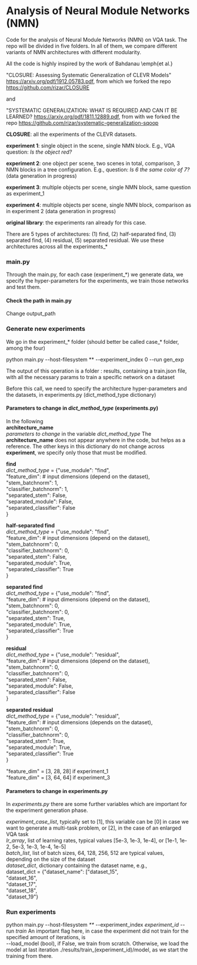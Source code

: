 # Analysis of Neural Module Networks (NMN)
Code for the analysis of Neural Module Networks (NMN) on VQA task. 
The repo will be divided in five folders. 
In all of them, we compare different variants of NMN architectures with different modularity.

All the code is highly inspired by the work of Bahdanau \emph{et al.} 

"CLOSURE: Assessing Systematic Generalization of CLEVR Models" https://arxiv.org/pdf/1912.05783.pdf, from which we forked the repo https://github.com/rizar/CLOSURE

and 

"SYSTEMATIC GENERALIZATION: WHAT IS REQUIRED AND CAN IT BE LEARNED? https://arxiv.org/pdf/1811.12889.pdf, from with we forked the repo
https://github.com/rizar/systematic-generalization-sqoop 


**CLOSURE**: all the experiments of the CLEVR datasets.

**experiment 1**: single object in the scene, single NMN block. E.g., VQA question: _Is the object red?_  

**experiment 2**: one object per scene, two scenes in total, comparison, 3 NMN blocks in a tree configuration. 
E.g., question: _Is 6 the same color of 7?_ (data generation in progress)

**experiment 3**: multiple objects per scene, single NMN block, same question as experiment_1  

**experiment 4**: multiple objects per scene, single NMN block,
comparison as in experiment 2 (data generation in progress)

**original library**: the experiments ran already for this case.

There are 5 types of architectures: (1) find, (2) half-separated find, (3) separated find, (4) residual, (5) separated residual. We use these architectures across all the experiments_* 

### main.py
Through the main.py, for each case (experiment_*) we generate data, we specify the hyper-parameters for the experiments, we train those networks and test them.

#### Check the path in main.py
Change output_path

### Generate new experiments
We go in the experiment_* folder (should better be called case_* folder, among the four) 

python main.py --host-filesystem ** --experiment_index 0 --run gen_exp

The output of this operation is a folder : results, containing a train.json file, with all the necessary params to train a specific network on a dataset

Before this call, we need to specify the architecture hyper-parameters and the datasets, in experiments.py (dict_method_type dictionary) 

#### Parameters to change in _dict_method_type_ (experiments.py)
In the following   
**architecture_name**  
 _parameters to change_ in the variable _dict_method_type_
The **architecture_name** does not appear anywhere in the code, but helps as a reference.
The other keys in this dictionary do not change across **experiment**, we specify only those that must be modified.

**find**  
_dict_method_type_ = {"use_module": "find",  
                         "feature_dim": # input dimensions (depend on the dataset),  
                              "stem_batchnorm": 1,  
                              "classifier_batchnorm": 1,  
                              "separated_stem": False,   
                              "separated_module": False,  
                              "separated_classifier": False  
                             }
                             
**half-separated find**  
_dict_method_type_ = {"use_module": "find",  
                                             "feature_dim": # input dimensions (depend on the dataset),  
                                             "stem_batchnorm": 0,  
                                             "classifier_batchnorm": 0,  
                                             "separated_stem": False,  
                                             "separated_module": True,  
                                             "separated_classifier": True  
                                            }  
                                                                         
**separated find**  
_dict_method_type_ = {"use_module": "find",  
                                        "feature_dim": # input dimensions (depend on the dataset),  
                                        "stem_batchnorm": 0,  
                                        "classifier_batchnorm": 0,   
                                        "separated_stem": True,  
                                        "separated_module": True,  
                                        "separated_classifier": True  
                                        }  
                             
**residual**   
_dict_method_type_ = {"use_module": "residual",  
                                  "feature_dim": # input dimensions (depend on the dataset),  
                                  "stem_batchnorm": 0,  
                                  "classifier_batchnorm": 0,  
                                  "separated_stem": False,  
                                  "separated_module": False,  
                                  "separated_classifier": False  
                                 }  
                                 
**separated residual**   
_dict_method_type_ = {"use_module": "residual",  
                                            "feature_dim": # input dimensions (depends on the dataset),    
                                            "stem_batchnorm": 0,  
                                            "classifier_batchnorm": 0,  
                                            "separated_stem": True,  
                                            "separated_module": True,  
                                            "separated_classifier": True  
                                           }  

"feature_dim" = [3, 28, 28] if experiment_1  
"feature_dim" = [3, 64, 64] if experiment_3  

#### Parameters to change in experiments.py
In _experiments.py_ there are some further variables which are important for the experiment generation phase.  

_experiment_case_list_, typically set to [1], this variable can be [0] in case we want to generate a multi-task problem, or [2], in the case of an enlarged VQA task    
_lr_array_, list of learning rates, typical values [5e-3, 1e-3, 1e-4], or [1e-1, 1e-2, 5e-3, 1e-3, 1e-4, 1e-5]    
_batch_list_, list of batch sizes, 64, 128, 256, 512 are typical values, depending on the size of the dataset    
_dataset_dict_, dictionary containing the dataset name, e.g.,   
dataset_dict = {"dataset_name": ["dataset_15",  
                                 "dataset_16",  
                                 "dataset_17",  
                                 "dataset_18",  
                                 "dataset_19"}  
       
### Run experiments 
python main.py --host-filesystem _**_ --experiment_index _experiment_id_ --run _train_ 
An important flag here, in case the experiment did not train for the specified amount of iterations, is    
--load_model (bool), if False, we train from scratch. Otherwise, we load the model at last iteration ./results/train_(experiment_id)/model, as we start the training from there.



